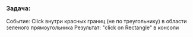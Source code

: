 ### Задача:

Событие: Click внутри красных границ (не по треугольнику) в области зеленого прямоугольника
Результат: "click on Rectangle" в консоли
